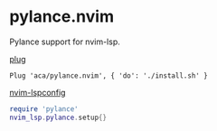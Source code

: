 # pylance.nvim

Pylance support for nvim-lsp.

[plug](https://github.com/junegunn/vim-plug)
```vim
Plug 'aca/pylance.nvim', { 'do': './install.sh' }
```

[nvim-lspconfig](https://github.com/neovim/nvim-lspconfig)
```lua
require 'pylance'
nvim_lsp.pylance.setup{}
```

